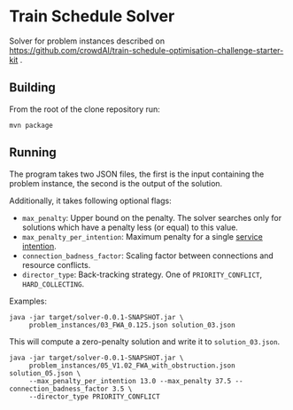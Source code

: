 # Train Schedule Solver

Solver for problem instances described on
https://github.com/crowdAI/train-schedule-optimisation-challenge-starter-kit .

## Building

From the root of the clone repository run:
```shell
mvn package
```

## Running

The program takes two JSON files, the first is the input containing the problem instance,
the second is the output of the solution.

Additionally, it takes following optional flags:
* `max_penalty`: Upper bound on the penalty. The solver searches only for solutions which have a penalty less (or equal) to this value.
* `max_penalty_per_intention`: Maximum penalty for a single [service intention](https://github.com/crowdAI/train-schedule-optimisation-challenge-starter-kit/blob/master/documentation/input_data_model.md#service_intentions).
* `connection_badness_factor`: Scaling factor between connections and resource conflicts.
* `director_type`: Back-tracking strategy. One of `PRIORITY_CONFLICT`, `HARD_COLLECTING`.

Examples:
```shell
java -jar target/solver-0.0.1-SNAPSHOT.jar \
     problem_instances/03_FWA_0.125.json solution_03.json
```

This will compute a zero-penalty solution and write it to `solution_03.json`.

```shell
java -jar target/solver-0.0.1-SNAPSHOT.jar \
     problem_instances/05_V1.02_FWA_with_obstruction.json solution_05.json \
     --max_penalty_per_intention 13.0 --max_penalty 37.5 --connection_badness_factor 3.5 \
     --director_type PRIORITY_CONFLICT
```


